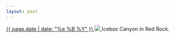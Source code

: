```yaml
---
layout: post
---
```


<p>
  <a href="/260">
    <time>{{ page.date | date: "%e %B %Y" }}</time>
    <img src="https://s3.amazonaws.com/life.aaronjgreenberg.com/260.jpg">
  </a>
  Icebox Canyon in Red Rock.
</p>
